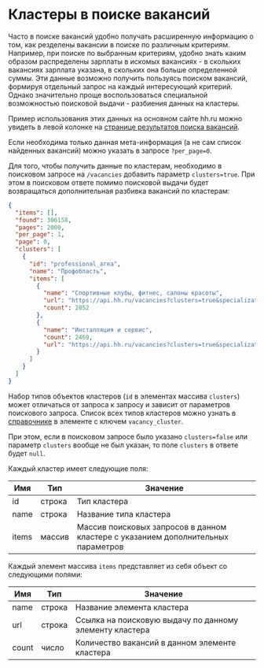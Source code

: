 Кластеры в поиске вакансий
==========================

Часто в поиске вакансий удобно получать расширенную информацию о том, как резделены вакансии в поиске по различным критериям.
Например, при поиске по выбранным критериям, удобно знать каким образом распределены зарплаты в искомых вакансиях - в скольких вакансиях зарплата указана, в скольких она больше определенной суммы.
Эти данные возможно получить пользуясь поиском вакансий, формируя отдельный запрос на каждый интересующий критерий. Однако значительно проще воспользоваться специальной возможностью поисковой выдачи - разбиения данных на кластеры.

Пример использования этих данных на основном сайте hh.ru можно увидеть в левой колонке на [странице результатов поиска вакансий](https://hh.ru/search/vacancy).

Если необходима только данная мета-информация (а не сам список найденных вакансий) можно указать в запросе `?per_page=0`.

Для того, чтобы получить данные по кластерам, необходимо в поисковом запросе на ```/vacancies``` добавить параметр ```clusters=true```. При этом в поисковом ответе помимо поисковой выдачи будет возвращаться дополнительная разбивка вакансий по кластерам:

```json
{
  "items": [],
  "found": 306158,
  "pages": 2000,
  "per_page": 1,
  "page": 0,
  "clusters": [
    {
      "id": "professional_area",
      "name": "Профобласть",
      "items": [
        {
          "name": "Спортивные клубы, фитнес, салоны красоты",
          "url": "https://api.hh.ru/vacancies?clusters=true&specialization=24&per_page=1",
          "count": 2852
        },
        {
          "name": "Инсталляция и сервис",
          "count": 2469,
          "url": "https://api.hh.ru/vacancies?clusters=true&specialization=25&per_page=1"
        }
      ]
    }
  ]
}
```

Набор типов объектов кластеров (```id``` в элементах массива ```clusters```) может отличаться от запроса к запросу и зависит от параметров поискового запроса.
Список всех типов кластеров можно узнать в [справочнике](dictionaries.md) в элементе с ключем ```vacancy_cluster```.

При этом, если в поисковом запросе было указано ```clusters=false``` или параметр ```clusters``` вообще не был указан, то поле ```clusters``` в  ответе будет ```null```.

Каждый кластер имеет следующие поля:

 Имя | Тип | Значение
 --- | --- | ---
 id | строка | Тип кластера
 name | строка | Название типа кластера
 items | массив | Массив поисковых запросов в данном кластере с указанием дополнительных параметров

Каждый элемент массива ```items``` представляет из себя объект со следующими полями:

 Имя | Тип | Значение
 --- | --- | ---
 name | строка | Название элемента кластера
 url | строка | Ссылка на поисковую выдачу по данному элементу кластера
 count | число | Количество вакансий в данном элементе кластера
